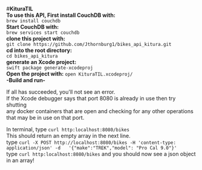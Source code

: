 
#**KituraTIL**  
**To use this API, First install CouchDB with:**  
```brew install couchdb```  
**Start CouchDB with:**  
```brew services start couchdb```  
**clone this project with:**  
```git clone https://github.com/Jthornburg1/bikes_api_kitura.git```  
**cd into the root directory:**  
```cd bikes_api_kitura```  
**generate an Xcode project:**  
```swift package generate-xcodeproj```  
**Open the project with:**
```open KituraTIL.xcodeproj/```  
**-Build and run-**  

If all has succeeded, you'll not see an error.  
If the Xcode debugger says that port 8080 is already in use then try shutting  
any docker containers that are open and checking for any other operations that
may be in use on that port.  

In terminal, type ```curl http:localhost:8080/bikes```  
This should return an empty array in the next line.  
type ```curl -X POST http://localhost:8080/bikes -H 'content-type: application/json' -d   '{"make":"TREK","model": "Pro Cal 9.0"}'```  
type ```curl http:localhost:8080/bikes``` and you should now see a json object in an array!  
